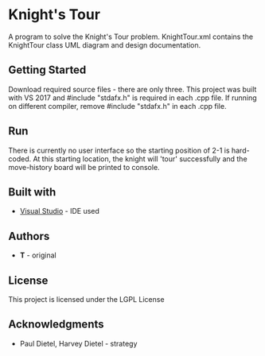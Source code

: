# Knight's Tour
A program to solve the Knight's Tour problem. KnightTour.xml contains the KnightTour class UML diagram and design documentation.

## Getting Started

Download required source files - there are only three. This project was built with VS 2017 and #include "stdafx.h" is required in each .cpp file. If running on different compiler, remove #include "stdafx.h" in each .cpp file.

## Run
There is currently no user interface so the starting position of 2-1 is hard-coded. At this starting location, the knight will 'tour' successfully and the move-history board will be printed to console.

## Built with
* [Visual Studio](https://visualstudio.microsoft.com/vs/) - IDE used

## Authors
* **T** - original

## License
This project is licensed under the LGPL License

## Acknowledgments
* Paul Dietel, Harvey Dietel - strategy

